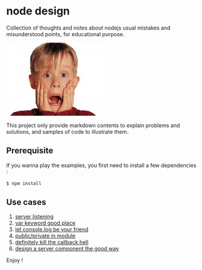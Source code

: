 node design
===========

Collection of thoughts and notes about nodejs usual mistakes and misunderstood points, for educational purpose.

![Oh no!](https://raw.githubusercontent.com/openhoat/node-design/master/assets/oh-no.jpg)

This project only provide markdown contents to explain problems and solutions, and samples of code to illustrate them.

Prerequisite
------------

If you wanna play the examples, you first need to install a few dependencies :

```bash
$ npm install
```

Use cases
---------

1. [server listening](docs/server-listening.md)
2. [var keyword good place](docs/var.md)
3. [let console.log be your friend](docs/console.md)
4. [public/private in module](docs/module-private.md)
5. [definitely kill the callback hell](docs/callback-hell.md)
6. [design a server component the good way](docs/server.md)


Enjoy !